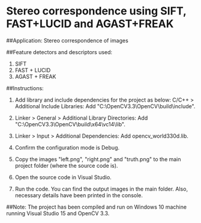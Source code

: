 # Stereo correspondence using SIFT, FAST+LUCID and AGAST+FREAK

##Application: Stereo correspondence of images

##Feature detectors and descriptors used:
1. SIFT
2. FAST + LUCID
3. AGAST + FREAK

##Instructions:
1. Add library and include dependencies for the project as below:
   C/C++ > Additional Include Libraries: Add "C:\OpenCV3.3\OpenCV\build\include".

2. Linker > General > Additional Library Directories: Add "C:\OpenCV3.3\OpenCV\build\x64\vc14\lib".

3. Linker > Input > Additional Dependencies: Add opencv_world330d.lib.

4. Confirm the configuration mode is Debug.

5. Copy the images "left.png", "right.png" and "truth.png" to the main project folder (where the source code is).

6. Open the source code in Visual Studio.

7. Run the code. You can find the output images in the main folder. Also, necessary details have been printed in the    console.

##Note: The project has been compiled and run on Windows 10 machine running Visual Studio 15 and OpenCV 3.3.
